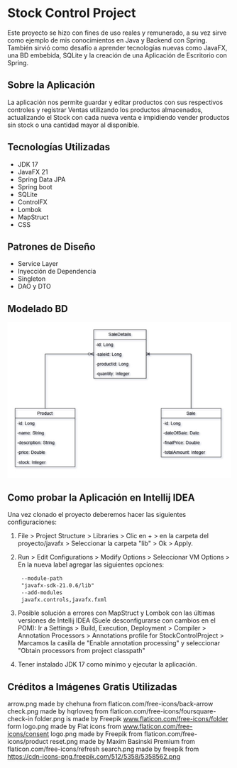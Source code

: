 # Stock Control Project
<p>
Este proyecto se hizo con fines de uso reales y remunerado, a su vez sirve como ejemplo de mis conocimientos en Java y Backend con Spring. También sirvió como desafío a aprender tecnologías nuevas como JavaFX, una BD embebida, SQLite y la creación de una Aplicación de Escritorio con Spring.
</p>

## Sobre la Aplicación
<p>
La aplicación nos permite guardar y editar productos con sus respectivos controles y registrar Ventas utilizando los productos almacenados, actualizando el Stock con cada nueva venta e impidiendo vender productos sin stock o una cantidad mayor al disponible.
</p>

## Tecnologías Utilizadas
- JDK 17
- JavaFX 21
- Spring Data JPA
- Spring boot
- SQLite
- ControlFX
- Lombok
- MapStruct
- CSS

## Patrones de Diseño
- Service Layer
- Inyección de Dependencia
- Singleton
- DAO y DTO

## Modelado BD
![DB Model](https://github.com/MauricioMiranda6030/StockControlProject/blob/main/Stock%20Control%20UML.jpg?raw=true "DB Model")

## Como probar la Aplicación en Intellij IDEA

Una vez clonado el proyecto deberemos hacer las siguientes configuraciones:

1. File > Project Structure > Libraries > Clic en + > en la carpeta del proyecto/javafx > Seleccionar la carpeta "lib" > Ok > Apply.
2. Run > Edit Configurations > Modify Options > Seleccionar VM Options > En la nueva label agregar las siguientes opciones:

		--module-path
		"javafx-sdk-21.0.6/lib"
		--add-modules
		javafx.controls,javafx.fxml 
3. Posible solución a errores con MapStruct y Lombok con las últimas versiones de Intellij IDEA (Suele desconfigurarse con cambios en el POM):
Ir a Settings > Build, Execution, Deployment > Compiler > Annotation Processors > Annotations profile for StockControlProject > Marcamos la casilla de "Enable annotation processing" y seleccionar "Obtain processors from project classpath"

4. Tener instalado JDK 17 como mínimo y ejecutar la aplicación.

## Créditos a Imágenes Gratis Utilizadas
arrow.png made by chehuna from flaticon.com/free-icons/back-arrow
check.png made by hqrloveq from flaticon.com/free-icons/foursquare-check-in
folder.png is made by Freepik www.flaticon.com/free-icons/folder
form logo.png made by Flat icons from www.flaticon.com/free-icons/consent
logo.png made by Freepik from flaticon.com/free-icons/product
reset.png made by Maxim Basinski Premium from flaticon.com/free-icons/refresh
search.png made by freepik from https://cdn-icons-png.freepik.com/512/5358/5358562.png
